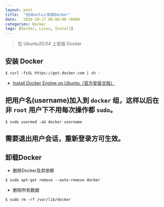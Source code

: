 ```yaml
---
layout: post
title:  "在Ubuntu上安装Docker"
date:   2020-10-17 00:00:00 +0800
categories: Docker
tags: [Docker, Linux, Install]
---
```


> 在 Ubuntu20.04 上安装 Docker

## 安装 Docker
```shell
$ curl -fsSL https://get.docker.com | sh -
```
* [Install Docker Engine on Ubuntu（官方安装文档）](https://docs.docker.com/engine/install/ubuntu/)

## 把用户名(username)加入到 ```docker``` 组，这样以后在非 ```root``` 用户下不用每次操作都 ```sudo```。
```shell
$ sudo usermod -aG docker username
```

## 需要退出用户会话，重新登录方可生效。

## 卸载Docker
* 删除Docker及其依赖
```shell
$ sudo apt-get remove --auto-remove docker
```

* 删除所有数据
```shell
$ sudo rm -rf /var/lib/docker
```
